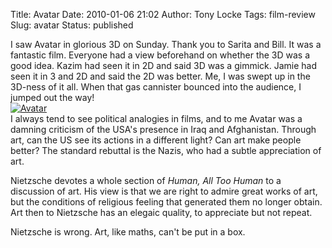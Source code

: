 Title: Avatar
Date: 2010-01-06 21:02
Author: Tony Locke
Tags: film-review
Slug: avatar
Status: published

I saw Avatar in glorious 3D on Sunday. Thank you to Sarita and Bill. It was a fantastic film. Everyone had a view beforehand on whether the 3D was a good idea. Kazim had seen it in 2D and said 3D was a gimmick. Jamie had seen it in 3 and 2D and said the 2D was better. Me, I was swept up in the 3D-ness of it all. When that gas cannister bounced into the audience, I jumped out the way!  
[![Avatar](http://www.avatarmovie.com/images/wallpaper_07_800x600.jpg)](http://www.avatarmovie.com/images/wallpaper_07_800x600.jpg)  
I always tend to see political analogies in films, and to me Avatar was a damning criticism of the USA's presence in Iraq and Afghanistan. Through art, can the US see its actions in a different light? Can art make people better? The standard rebuttal is the Nazis, who had a subtle appreciation of art.  
  
Nietzsche devotes a whole section of *Human, All Too Human* to a discussion of art. His view is that we are right to admire great works of art, but the conditions of religious feeling that generated them no longer obtain. Art then to Nietzsche has an elegaic quality, to appreciate but not repeat.  
  
Nietzsche is wrong. Art, like maths, can't be put in a box.
